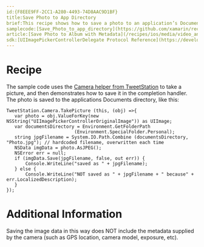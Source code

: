 ```yaml
---
id:{F8EEE9FF-2CC1-A280-4493-74D8AAC9D1BF}  
title:Save Photo to App Directory  
brief:This recipe shows how to save a photo to an application’s Documents directory.  
samplecode:[Save_Photo_to_app_directory](https://github.com/xamarin/recipes/tree/master/ios/media/video_and_photos/save_photo_to_app_directory)  
article:[Save Photo to Album with Metadata](/recipes/ios/media/video_and_photos/save_photo_to_album_with_metadata)  
sdk:[UIImagePickerControllerDelegate Protocol Reference](https://developer.apple.com/library/ios/#documentation/UIKit/Reference/UIImagePickerControllerDelegate_Protocol/UIImagePickerControllerDelegate/UIImagePickerControllerDelegate.html)  
---
```


<a name="Recipe" class="injected"></a>


# Recipe

The sample code uses the [ <span class="s2">Camera helper from TweetStation</span>](https://github.com/migueldeicaza/TweetStation/blob/master/TweetStation/UI/Camera.cs) to
take a picture, and then demonstrates how to save it in the completion handler.
The photo is saved to the applications Documents directory, like this:

```
TweetStation.Camera.TakePicture (this, (obj) =>{
   var photo = obj.ValueForKey(new NSString("UIImagePickerControllerOriginalImage")) as UIImage;
   var documentsDirectory = Environment.GetFolderPath
                         (Environment.SpecialFolder.Personal);
   string jpgFilename = System.IO.Path.Combine (documentsDirectory, "Photo.jpg"); // hardcoded filename, overwritten each time
   NSData imgData = photo.AsJPEG();
   NSError err = null;
   if (imgData.Save(jpgFilename, false, out err)) {
       Console.WriteLine("saved as " + jpgFilename);
   } else {
       Console.WriteLine("NOT saved as " + jpgFilename + " because" + err.LocalizedDescription);
   }
});
```

 <a name="Additional_Information" class="injected"></a>


# Additional Information

Saving the image data in this way does NOT include the metadata supplied by
the camera (such as GPS location, camera model, exposure, etc).
